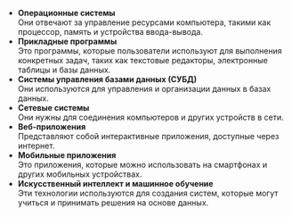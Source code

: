 - **Операционные системы**<br>Они отвечают за управление ресурсами компьютера, такими как процессор, память и устройства ввода-вывода.
- **Прикладные программы**<br>Это программы, которые пользователи используют для выполнения конкретных задач, таких как текстовые редакторы, электронные таблицы и базы данных.
- **Системы управления базами данных (СУБД)**<br>Они используются для управления и организации данных в базах данных.
- **Сетевые системы**<br>Они нужны для соединения компьютеров и других устройств в сети.
- **Веб-приложения**<br>Представляют собой интерактивные приложения, доступные через интернет.
- **Мобильные приложения**<br>Это приложения, которые можно использовать на смартфонах и других мобильных устройствах.
- **Искусственный интеллект и машинное обучение**<br>Эти технологии используются для создания систем, которые могут учиться и принимать решения на основе данных.